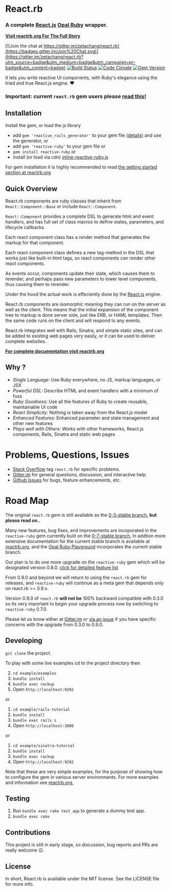 # React.rb 

### A complete [React.js](http://facebook.github.io/react/) [Opal Ruby](http://opalrb.org) wrapper.

[**Visit reactrb.org For The Full Story**](http://reactrb.org)

[![Join the chat at https://gitter.im/zetachang/react.rb](https://badges.gitter.im/Join%20Chat.svg)](https://gitter.im/zetachang/react.rb?utm_source=badge&utm_medium=badge&utm_campaign=pr-badge&utm_content=badge)
[![Build Status](https://travis-ci.org/zetachang/react.rb.svg)](https://travis-ci.org/zetachang/react.rb)
[![Code Climate](https://codeclimate.com/github/zetachang/react.rb/badges/gpa.svg)](https://codeclimate.com/github/zetachang/react.rb)
[![Gem Version](https://badge.fury.io/rb/reactive-ruby.svg)](https://badge.fury.io/rb/reactive-ruby)

It lets you write reactive UI components, with Ruby's elegance using the tried
and true React.js engine. :heart:

### Important: current `react.rb` gem users please [read this!](#road-map)

## Installation 

Install the gem, or load the js library

+ add `gem 'reactive_rails_generator'` to your gem file [(details)](https://github.com/loicboutet/reactive-rails-generator) and use the generator, or
+ add `gem 'reactive-ruby'` to your gem file or
+ `gem install reactive-ruby` or
+ install (or load via cdn) [inline-reactive-ruby.js](http://github.com/reactive-ruby/inline-reactive-ruby)

For gem installation it is highly recommended to read [the getting started section at reactrb.org](http://reactrb.org/docs/getting-started.html)

## Quick Overview

React.rb components are ruby classes that inherit from `React::Component::Base` or include `React::Component`.

`React::Component` provides a complete DSL to generate html and event handlers, and has full set of class macros to define states, parameters, and lifecycle callbacks.

Each react component class has a render method that generates the markup for that component.

Each react component class defines a new tag-method in the DSL that works just like built-in html tags, so react components can render other react components.

As events occur, components update their state, which causes them to rerender, and perhaps pass new parameters to lower level components, thus causing them to rerender.  

Under the hood the actual work is effeciently done by the [React.js](http://facebook.github.io/react/) engine. 

React.rb components are *isomorphic* meaning they can run on the server as well as the client.  This means that the initial expansion of the component tree to markup is done server side, just like ERB, or HAML templates.   Then the same code runs on the client and will respond to any events.   

React.rb integrates well with Rails, Sinatra, and simple static sites, and can be added to existing web pages very easily, or it can be used to deliver complete websites.

[**For complete documentation visit reactrb.org**](http://reactrb.org)

## Why ?

+ *Single Language:*  Use Ruby everywhere, no JS, markup languages, or JSX
+ *Powerful DSL:* Describe HTML and event handlers with a minimum of fuss
+ *Ruby Goodness:* Use all the features of Ruby to create reusable, maintainable UI code
+ *React Simplicity:* Nothing is taken away from the React.js model
+ *Enhanced Features:* Enhanced parameter and state management and other new features
+ *Plays well with Others:* Works with other frameworks, React.js components, Rails, Sinatra and static web pages

# Problems, Questions, Issues

+ [Stack Overflow](http://stackoverflow.com/questions/tagged/react.rb) tag `react.rb` for specific problems.
+ [Gitter.im](https://gitter.im/zetachang/react.rb) for general questions, discussion, and interactive help.
+ [Github Issues](https://github.com/zetachang/react.rb/issues) for bugs, feature enhancements, etc.


# Road Map

The original `react.rb` gem is still available as the [0-3-stable branch.](https://github.com/zetachang/react.rb/tree/0-3-stable) **but please read on..**

Many new features, bug fixes, and improvements are incoporated in the `reactive-ruby` gem currently built on the [0-7-stable branch.](https://github.com/zetachang/react.rb/tree/0-7-stable)  In addtion more extensive documentation for the current stable branch  is available at [reactrb.org](http://reactrb.org), and the [Opal Ruby Playground](http://fkchang.github.io/opal-playground/?code:&html_code=%3Cdiv%20id%3D%22container%22%3E%3C%2Fdiv%3E%0A&css_code=body%20%7B%0A%20%20background%3A%20%23eeeeee%3B%0A%7D%0A) incorporates the current stable branch.

Our plan is to do one more upgrade on the `reactive-ruby` gem which will be designated version 0.8.0. [click for detailed feature list](https://github.com/zetachang/react.rb/milestones/0.8.x)

From 0.9.0 and beyond we will return to using the `react.rb` gem for releases, and `reactive-ruby` will continue as a meta gem that depends only on react.rb >= 0.9.x.

Version 0.9.0 of `react.rb` **will not be** 100% backward compatible with 0.3.0 so its very important to begin your upgrade process now by switching to `reactive-ruby` 0.7.0.

Please let us know either at [Gitter.im](https://gitter.im/zetachang/react.rb) or [via an issue](https://github.com/zetachang/react.rb/issues) if you have specific concerns with the upgrade from 0.3.0 to 0.9.0.

## Developing

`git clone` the project.

To play with some live examples cd to the project directory then 

2. `cd example/examples`
2. `bundle install`
3. `bundle exec rackup`
4. Open `http://localhost:9292`

or 

1. `cd example/rails-tutorial`
2. `bundle install`
3. `bundle exec rails s`
4. Open `http://localhost:3000`

or

1. `cd example/sinatra-tutorial`
2. `bundle install`
3. `bundle exec rackup`
4. Open `http://localhost:9292`

Note that these are very simple examples, for the purpose of showing how to configure the gem in various server environments.  For more  examples and information see [reactrb.org.](http://reactrb.org)

## Testing

1. Run `bundle exec rake test_app` to generate a dummy test app.
2. `bundle exec rake`

## Contributions

This project is still in early stage, so discussion, bug reports and PRs are
really welcome :wink:.   


## License

In short, React.rb is available under the MIT license. See the LICENSE file for
more info.
